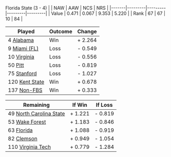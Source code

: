 Florida State (3 - 4)
|       |   NAW   |   AAW   |   NCS   |   NRS   |
|-------|---------|---------|---------|---------|
| Value |   0.471 |   0.067 |   9.353 |   5.220 |
| Rank  |      67 |      67 |      10 |      84 |

| Played                    | Outcome    |  Change  |
|---------------------------|------------|----------|
|   4 [Alabama               ](Alabama.md)| Win        | +  2.264 |
|   9 [Miami (FL)            ](MiamiFL.md)| Loss       | -  0.549 |
|  10 [Virginia              ](Virginia.md)| Loss       | -  0.556 |
|  50 [Pitt                  ](Pitt.md)| Loss       | -  0.819 |
|  75 [Stanford              ](Stanford.md)| Loss       | -  1.027 |
| 120 [Kent State            ](KentState.md)| Win        | +  0.678 |
| 137 [Non-FBS               ](NonFBS.md)| Win        | +  0.333 |

| Remaining                 |  If Win  |  If Loss |
|---------------------------|----------|----------|
|  49 [North Carolina State  ](NorthCarolinaState.md)| +  1.221 | -  0.819 |
|  53 [Wake Forest           ](WakeForest.md)| +  1.183 | -  0.846 |
|  63 [Florida               ](Florida.md)| +  1.088 | -  0.919 |
|  82 [Clemson               ](Clemson.md)| +  0.949 | -  1.054 |
| 110 [Virginia Tech         ](VirginiaTech.md)| +  0.779 | -  1.284 |

